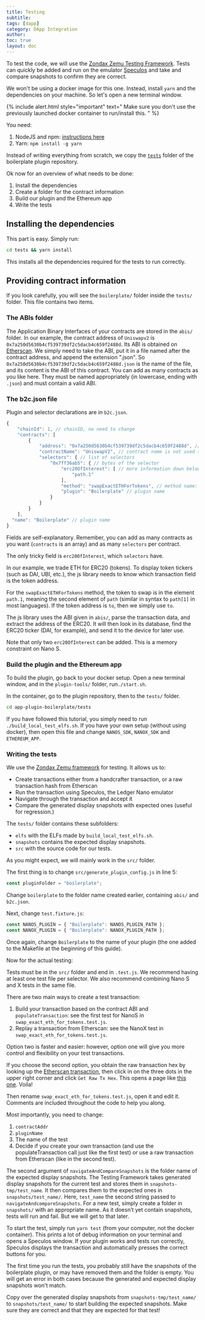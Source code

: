 ```yaml
---
title: Testing
subtitle:
tags: [dapp]
category: DApp Integration
author:
toc: true
layout: doc
---
```


To test the code, we will use the [Zondax Zemu Testing Framework](https://github.com/Zondax/zemu). Tests can quickly be added and run on the emulator [Speculos](https://github.com/LedgerHQ/speculos) and take and compare snapshots to confirm they are correct.

We won't be using a docker image for this one. Instead, install `yarn` and the dependencies on your machine. So let's open a new terminal window.

<!--  -->
{% include alert.html style="important" text="
Make sure you don't use the previously launched docker container to run/install this.
" %}
<!--  -->

You need:
1. NodeJS and npm: [instructions here](https://nodejs.org/en/download/package-manager/)
2. Yarn: `npm install -g yarn`

Instead of writing everything from scratch, we copy the [`tests`](https://github.com/LedgerHQ/app-plugin-boilerplate/blob/master/tests/) folder of the boilerplate plugin repository.

Ok now for an overview of what needs to be done:

1. Install the dependencies
2. Create a folder for the contract information 
3. Build our plugin and the Ethereum app
4. Write the tests

## Installing the dependencies

This part is easy. Simply run:

```sh
cd tests && yarn install
```

This installs all the dependencies required for the tests to run correctly.

## Providing contract information

If you look carefully, you will see the `boilerplate/` folder inside the `tests/` folder. This file contains two items.

### The ABIs folder

The Application Binary Interfaces of your contracts are stored in the `abis/` folder. In our example, the contract address of `Uniswapv2` is `0x7a250d5630b4cf539739df2c5dacb4c659f2488d`. Its ABI is obtained on [Etherscan](https://etherscan.io/address/0x7a250d5630b4cf539739df2c5dacb4c659f2488d#code). We simply need to take the ABI, put it in a file named after the contract address, and append the extension ".json".
So `0x7a250d5630b4cf539739df2c5dacb4c659f2488d.json` is the name of the file, and its content is the ABI of this contract.
You can add as many contracts as you like here. They must be named appropriately (in lowercase, ending with `.json`) and must contain a valid ABI.

### The b2c.json file

Plugin and selector declarations are in `b2c.json`.

```js
{
    "chainId": 1, // chainID, no need to change
    "contracts": [
        {
            "address": "0x7a250d5630b4cf539739df2c5dacb4c659f2488d", // address of the contract address to interact with
            "contractName": "UniswapV2", // contract name is not used so feel free name as you wish.
            "selectors": { // list of selectors 
                "0x7ff36ab5": { // bytes of the selector
                    "erc20OfInterest": [ // more information down below
                        "path.1"
                    ],
                    "method": "swapExactETHForTokens", // method name: feel free to user whichever name you want to use
                    "plugin": "Boilerplate" // plugin name
                }
            }
        }
    ],
  "name": "Boilerplate" // plugin name
}
```

Fields are self-explanatory. Remember, you can add as many contracts as you want (`contracts` is an array) and as many `selectors` per contract.

The only tricky field is `erc20OfInterest`, which `selectors` have.

In our example, we trade ETH for ERC20 (tokens). To display token tickers (such as DAI, UBI, etc.), the js library needs to know which transaction field is the token address.

For the `swapExactETHForTokens` method, the token to swap is in the element `path.1`, meaning the second element of `path` (similar in syntax to `path[1]` in most languages). If the token address is `to`, then we simply use `to`.

The js library uses the ABI given in `abis/`, parse the transaction data, and extract the address of the ERC20. It will then look in its database, find the ERC20 ticker (DAI, for example), and send it to the device for later use.

Note that only two `erc20OfInterest` can be added. This is a memory constraint on Nano S.

### Build the plugin and the Ethereum app

To build the plugin, go back to your docker setup. 
Open a new terminal window, and in the `plugin-tools/` folder, run`./start.sh`.

In the container, go to the plugin repository, then to the `tests/` folder.

```sh
cd app-plugin-boilerplate/tests
```

If you have followed this tutorial, you simply need to run `./build_local_test_elfs.sh`. If you have your own setup (without using docker), then open this file and change `NANOS_SDK`, `NANOX_SDK` and `ETHEREUM_APP`.

### Writing the tests

We use the [Zondax Zemu framework](https://github.com/zondax/zemu) for testing. It allows us to:
- Create transactions either from a handcrafter transaction, or a raw transaction hash from Etherscan
- Run the transaction using Speculos, the Ledger Nano emulator
- Navigate through the transaction and accept it
- Compare the generated display snapshots with expected ones (useful for regression.)

The `tests/` folder contains these subfolders:
- `elfs` with the ELFs made by `build_local_test_elfs.sh`.
- `snapshots` contains the expected display snapshots.
- `src` with the source code for our tests.

As you might expect, we will mainly work in the `src/` folder.

The first thing is to change `src/generate_plugin_config.js` in line 5:

```js
const pluginFolder = "boilerplate";
```

Change `boilerplate` to the folder name created earlier, containing `abis/` and `b2c.json`.

Next, change `test.fixture.js`: 
```js
const NANOS_PLUGIN = { "Boilerplate": NANOS_PLUGIN_PATH };
const NANOX_PLUGIN = { "Boilerplate": NANOX_PLUGIN_PATH };
```

Once again, change `Boilerplate` to the name of your plugin (the one added to the Makefile at the beginning of this guide).

Now for the actual testing:

Tests must be in the `src/` folder and end in `.test.js`. We recommend having at least one test file per selector.
We also recommend combining Nano S and X tests in the same file.

There are two main ways to create a test transaction:
1. Build your transaction based on the contract ABI and `populateTransaction`: see the first test for NanoS in `swap_exact_eth_for_tokens.test.js`.
2. Replay a transaction from Etherscan: see the NanoX test in `swap_exact_eth_for_tokens.test.js`.

Option two is faster and easier: however, option one will give you more control and flexibility on your test transactions.

If you choose the second option, you obtain the raw transaction hex by looking up the [Etherscan transaction](https://etherscan.io/tx/0x0160b3aec12fd08e6be0040616c7c38248efb4413168a3372fc4d2db0e5961bb), then click in on the three dots in the upper right corner and click `Get Raw Tx Hex`. This opens a page like [this one](https://etherscan.io/getRawTx?tx=0x0160b3aec12fd08e6be0040616c7c38248efb4413168a3372fc4d2db0e5961bb). Voila!

Then rename `swap_exact_eth_for_tokens.test.js`, open it and edit it.
Comments are included throughout the code to help you along.

Most importantly, you need to change:
1. `contractAddr` 
2. `pluginName` 
3. The name of the test
4. Decide if you create your own transaction (and use the populateTransaction call just like the first test) or use a raw transaction from Etherscan (like in the second test).

The second argument of `navigateAndCompareSnapshots` is the folder name of the expected display snapshots. The Testing Framework takes generated display snapshots for the current test and stores them in `snapshots-tmp/test_name`. It then compares them to the expected ones in `snapshots/test_name/`. Here, `test_name` the second string passed to `navigateAndcompareSnapshots`. For a new test, simply create a folder in `snapshots/` with an appropriate name. As it doesn’t yet contain snapshots, tests will run and fail. But we will get to that later.

To start the test, simply run `yarn test` (from your computer, not the docker container). This prints a lot of debug information on your terminal and opens a Speculos window. If your plugin works and tests run correctly, Speculos displays the transaction and automatically presses the correct buttons for you.

The first time you run the tests, you probably still have the snapshots of the boilerplate plugin, or may have removed them and the folder is empty. You will get an error in both cases because the generated and expected display snapshots won't match.

Copy over the generated display snapshots from `snapshots-tmp/test_name/` to `snapshots/test_name/` to start building the expected snapshots. Make sure they are correct and that they are expected for that test!

